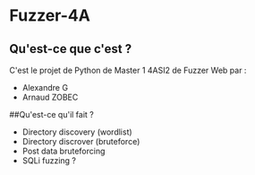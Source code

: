 # Fuzzer-4A

## Qu'est-ce que c'est ?
C'est le projet de Python de Master 1 4ASI2 de Fuzzer Web par :

- Alexandre G
- Arnaud ZOBEC

##Qu'est-ce qu'il fait ?

- Directory discovery (wordlist)
- Directory discrover (bruteforce)
- Post data bruteforcing
- SQLi fuzzing ?
